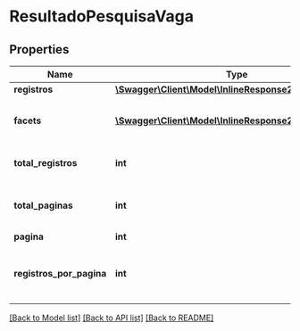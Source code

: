 # ResultadoPesquisaVaga

## Properties
Name | Type | Description | Notes
------------ | ------------- | ------------- | -------------
**registros** | [**\Swagger\Client\Model\InlineResponse2006Registros[]**](InlineResponse2006Registros.md) |  | [optional] 
**facets** | [**\Swagger\Client\Model\InlineResponse2006Facets1[]**](InlineResponse2006Facets1.md) | Lista com a sumarização dos campos solicitados | [optional] 
**total_registros** | **int** | Total de registros da pesquisa. | [optional] 
**total_paginas** | **int** | Total de páginas geradas na busca. | [optional] 
**pagina** | **int** | Página atual. | [optional] 
**registros_por_pagina** | **int** | Número de registros presentes em cada página. | [optional] 

[[Back to Model list]](../README.md#documentation-for-models) [[Back to API list]](../README.md#documentation-for-api-endpoints) [[Back to README]](../README.md)


